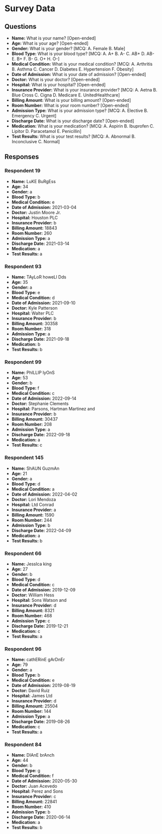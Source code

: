# Survey Data

## Questions

- **Name:** What is your name? [Open-ended]
- **Age:** What is your age? [Open-ended]
- **Gender:** What is your gender? [MCQ: A. Female B. Male]
- **Blood Type:** What is your blood type? [MCQ: A. A+ B. A- C. AB+ D. AB- E. B+ F. B- G. O+ H. O-]
- **Medical Condition:** What is your medical condition? [MCQ: A. Arthritis B. Asthma C. Cancer D. Diabetes E. Hypertension F. Obesity]
- **Date of Admission:** What is your date of admission? [Open-ended]
- **Doctor:** What is your doctor? [Open-ended]
- **Hospital:** What is your hospital? [Open-ended]
- **Insurance Provider:** What is your insurance provider? [MCQ: A. Aetna B. Blue Cross C. Cigna D. Medicare E. UnitedHealthcare]
- **Billing Amount:** What is your billing amount? [Open-ended]
- **Room Number:** What is your room number? [Open-ended]
- **Admission Type:** What is your admission type? [MCQ: A. Elective B. Emergency C. Urgent]
- **Discharge Date:** What is your discharge date? [Open-ended]
- **Medication:** What is your medication? [MCQ: A. Aspirin B. Ibuprofen C. Lipitor D. Paracetamol E. Penicillin]
- **Test Results:** What is your test results? [MCQ: A. Abnormal B. Inconclusive C. Normal]

## Responses

### Respondent 19

- **Name:** LuKE BuRgEss
- **Age:** 34
- **Gender:** a
- **Blood Type:** b
- **Medical Condition:** e
- **Date of Admission:** 2021-03-04
- **Doctor:** Justin Moore Jr.
- **Hospital:** Houston PLC
- **Insurance Provider:** b
- **Billing Amount:** 18843
- **Room Number:** 260
- **Admission Type:** a
- **Discharge Date:** 2021-03-14
- **Medication:** a
- **Test Results:** a

### Respondent 93

- **Name:** TAyLoR howeLl Dds
- **Age:** 35
- **Gender:** a
- **Blood Type:** e
- **Medical Condition:** d
- **Date of Admission:** 2021-09-10
- **Doctor:** Kyle Patterson
- **Hospital:** Walter PLC
- **Insurance Provider:** b
- **Billing Amount:** 30358
- **Room Number:** 318
- **Admission Type:** a
- **Discharge Date:** 2021-09-18
- **Medication:** b
- **Test Results:** b

### Respondent 99

- **Name:** PhILLIP lyOnS
- **Age:** 53
- **Gender:** b
- **Blood Type:** f
- **Medical Condition:** c
- **Date of Admission:** 2022-09-14
- **Doctor:** Stephanie Clements
- **Hospital:** Parsons, Hartman Martinez and
- **Insurance Provider:** b
- **Billing Amount:** 30437
- **Room Number:** 208
- **Admission Type:** a
- **Discharge Date:** 2022-09-18
- **Medication:** a
- **Test Results:** c

### Respondent 145

- **Name:** ShAUN GuzmAn
- **Age:** 21
- **Gender:** a
- **Blood Type:** d
- **Medical Condition:** a
- **Date of Admission:** 2022-04-02
- **Doctor:** Lori Mendoza
- **Hospital:** Ltd Conrad
- **Insurance Provider:** a
- **Billing Amount:** 1590
- **Room Number:** 244
- **Admission Type:** b
- **Discharge Date:** 2022-04-09
- **Medication:** a
- **Test Results:** b

### Respondent 66

- **Name:** JessIca king
- **Age:** 27
- **Gender:** b
- **Blood Type:** d
- **Medical Condition:** c
- **Date of Admission:** 2019-12-09
- **Doctor:** William Hess
- **Hospital:** Sons Watson and
- **Insurance Provider:** d
- **Billing Amount:** 8321
- **Room Number:** 468
- **Admission Type:** c
- **Discharge Date:** 2019-12-21
- **Medication:** c
- **Test Results:** a

### Respondent 96

- **Name:** cathERinE gArDnEr
- **Age:** 79
- **Gender:** a
- **Blood Type:** b
- **Medical Condition:** e
- **Date of Admission:** 2019-08-19
- **Doctor:** David Ruiz
- **Hospital:** James Ltd
- **Insurance Provider:** d
- **Billing Amount:** 25504
- **Room Number:** 144
- **Admission Type:** a
- **Discharge Date:** 2019-08-26
- **Medication:** c
- **Test Results:** a

### Respondent 84

- **Name:** DIAnE brAnch
- **Age:** 44
- **Gender:** b
- **Blood Type:** g
- **Medical Condition:** f
- **Date of Admission:** 2020-05-30
- **Doctor:** Juan Acevedo
- **Hospital:** Perez and Sons
- **Insurance Provider:** c
- **Billing Amount:** 22841
- **Room Number:** 410
- **Admission Type:** b
- **Discharge Date:** 2020-06-14
- **Medication:** a
- **Test Results:** b

